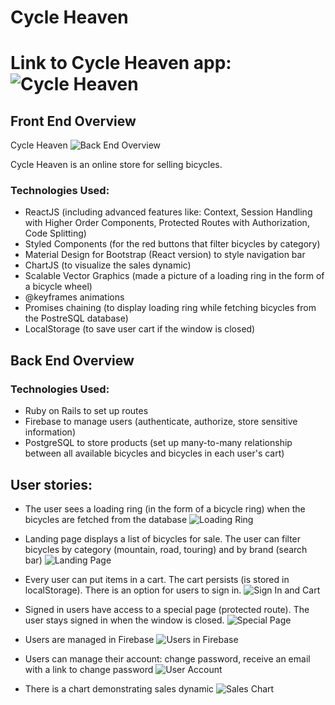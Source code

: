 # Cycle Heaven

# Link to Cycle Heaven app: ![Cycle Heaven](https://cycle-heaven.herokuapp.com/)


## Front End Overview

Cycle Heaven ![Back End Overview](https://github.com/RomanBogatikov/cycle_heaven_app_api)



Cycle Heaven is an online store for selling bicycles.



### Technologies Used:

* ReactJS (including advanced features like: Context, Session Handling with Higher Order Components, Protected Routes with Authorization, Code Splitting)
* Styled Components (for the red buttons that filter bicycles by category)
* Material Design for Bootstrap (React version) to style navigation bar
* ChartJS (to visualize the sales dynamic)
* Scalable Vector Graphics (made a picture of a loading ring in the form of a bicycle wheel)
* @keyframes animations
* Promises chaining (to display loading ring while fetching bicycles from the PostreSQL database)
* LocalStorage (to save user cart if the window is closed)


## Back End Overview
### Technologies Used:

* Ruby on Rails to set up routes
* Firebase to manage users (authenticate, authorize, store sensitive information)
* PostgreSQL to store products (set up many-to-many relationship between all available bicycles and bicycles in each user's cart)


## User stories:

* The user sees a loading ring (in the form of a bicycle ring) when the bicycles are fetched from the database
![Loading Ring](./images_readme/loading.png)

* Landing page displays a list of bicycles for sale. The user can filter bicycles by category (mountain, road, touring) and by brand (search bar)
![Landing Page](./images_readme/landing.png)

* Every user can put items in a cart. The cart persists (is stored in localStorage). There is an option for users to sign in.
![Sign In and Cart](./images_readme/signin_cart.png)

* Signed in users have access to a special page (protected route). The user stays signed in when the window is closed.
![Special Page](./images_readme/signedin_protected_route.png)

* Users are managed in Firebase
![Users in Firebase](./images_readme/firebase.png)

* Users can manage their account: change password, receive an email with a link to change password
![User Account](./images_readme/account_management.png)

* There is a chart demonstrating sales dynamic
![Sales Chart](./images_readme/chart.png)




